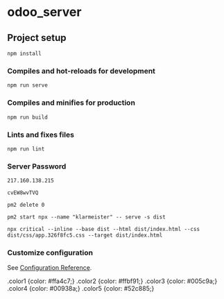 # odoo_server

## Project setup
```
npm install
```

### Compiles and hot-reloads for development
```
npm run serve
```

### Compiles and minifies for production
```
npm run build
```

### Lints and fixes files
```
npm run lint
```

### Server Password

    217.160.138.215

    cvEW8wvTVQ

    pm2 delete 0

    pm2 start npx --name "klarmeister" -- serve -s dist

    npx critical --inline --base dist --html dist/index.html --css dist/css/app.326f8fc5.css --target dist/index.html


### Customize configuration
See [Configuration Reference](https://cli.vuejs.org/config/).


.color1 {color: #ffa4c7;}
.color2 {color: #ffbf91;}
.color3 {color: #005c9a;}
.color4 {color: #00938a;}
.color5 {color: #52c885;}